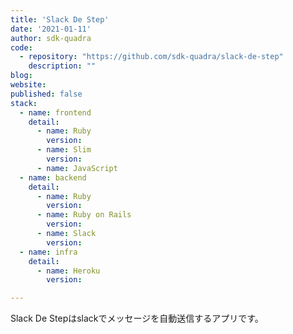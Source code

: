 ```yaml
---
title: 'Slack De Step'
date: '2021-01-11'
author: sdk-quadra
code: 
  - repository: "https://github.com/sdk-quadra/slack-de-step"
    description: ""
blog:
website:
published: false
stack:
  - name: frontend
    detail:
      - name: Ruby
        version: 
      - name: Slim
        version: 
      - name: JavaScript
  - name: backend
    detail:
      - name: Ruby
        version: 
      - name: Ruby on Rails
        version: 
      - name: Slack
        version:
  - name: infra
    detail:
      - name: Heroku
        version: 

---
```


Slack De Stepはslackでメッセージを自動送信するアプリです。
